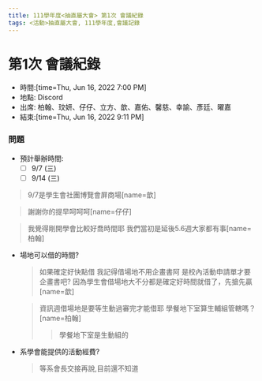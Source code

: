 ```yaml
---
title: 111學年度<抽直屬大會> 第1次 會議紀錄
tags: <活動>抽直屬大會, 111學年度,會議記錄
---
```


# 第1次 會議紀錄
- 時間:[time=Thu, Jun 16, 2022 7:00 PM]
- 地點: Discord
- 出席: 柏翰、玟妍、仔仔、立方、歆、嘉佑、馨慈、幸諭、彥廷、曜嘉
- 結束:[time=Thu, Jun 16, 2022 9:11 PM]

### 問題

- 預計舉辦時間:
    - [ ] 9/7 (三)
    - [ ] 9/14 (三)

> 9/7是學生會社團博覽會屏商場[name=歆]

> 謝謝你的提早呵呵呵[name=仔仔]

> 我覺得剛開學會比較好喬時間耶
> 我們當初是延後5.6週大家都有事[name=柏翰]

- 場地可以借的時間?
  > 如果確定好快點借
  > 我記得借場地不用企畫書阿
  > 是校內活動申請單才要企畫書吧?
  > 因為學生會借場地大不分都是確定好時間就借了，先搶先贏
  > [name=歆]

  > 資訊週借場地是要等生動過審完才能借耶
  > 學餐地下室算生輔組管轄嗎？[name=柏翰]
  > > 學餐地下室是生動組的


- 系學會能提供的活動經費?
  > 等系會長交接再說,目前還不知道
